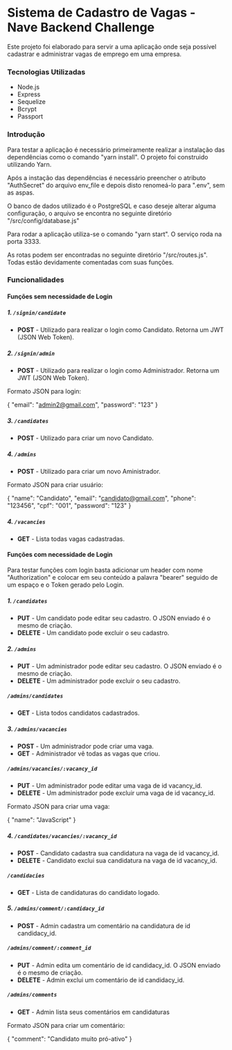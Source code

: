 # Sistema de Cadastro de Vagas - Nave Backend Challenge

Este projeto foi elaborado para servir a uma aplicação onde seja possível cadastrar e administrar vagas de emprego em uma empresa.

### Tecnologias Utilizadas
* Node.js
* Express
* Sequelize
* Bcrypt
* Passport

### Introdução

Para testar a aplicação é necessário primeiramente realizar a instalação das dependências como o comando "yarn install". O projeto foi construido utilizando Yarn.

Após a instação das dependências é necessário preencher o atributo "AuthSecret" do arquivo env_file e depois disto renomeá-lo para ".env", sem as aspas.

O banco de dados utilizado é o PostgreSQL e caso deseje alterar alguma configuração, o arquivo se encontra no seguinte diretório "/src/config/database.js"

Para rodar a aplicação utiliza-se o comando "yarn start". O serviço roda na porta 3333.

As rotas podem ser encontradas no seguinte diretório "/src/routes.js". Todas estão devidamente comentadas com suas funções.

### Funcionalidades

#### Funções sem necessidade de Login
##### 1. `/signin/candidate`
*  **POST** - Utilizado para realizar o login como Candidato. Retorna um JWT (JSON Web Token).

##### 2. `/signin/admin`
*  **POST** - Utilizado para realizar o login como Administrador. Retorna um JWT (JSON Web Token).

Formato JSON para login:

{
	"email": "admin2@gmail.com",
	"password": "123"
}

##### 3. `/candidates`
*  **POST** - Utilizado para criar um novo Candidato.

##### 4. `/admins`
*  **POST** - Utilizado para criar um novo Aministrador.

Formato JSON para criar usuário:

{
	"name": "Candidato",
	"email": "candidato@gmail.com",
	"phone": "123456",
	"cpf": "001",
	"password": "123"
}

##### 4. `/vacancies`
*  **GET** - Lista todas vagas cadastradas.

#### Funções com necessidade de Login
Para testar funções com login basta adicionar um header com nome "Authorization" e colocar em seu conteúdo a palavra "bearer" seguido de um espaço e o Token gerado pelo Login.
 
##### 1. `/candidates`
*  **PUT** - Um candidato pode editar seu cadastro. O JSON enviado é o mesmo de criação.
*  **DELETE** - Um candidato pode excluir o seu cadastro.

##### 2. `/admins`
*  **PUT** - Um administrador pode editar seu cadastro. O JSON enviado é o mesmo de criação.
*  **DELETE** - Um administrador pode excluir o seu cadastro.
##### `/admins/candidates`
*  **GET** - Lista todos candidatos cadastrados.

##### 3. `/admins/vacancies`
*  **POST** - Um administrador pode criar uma vaga.
*  **GET** - Administrador vê todas as vagas que criou.
##### `/admins/vacancies/:vacancy_id`
*  **PUT** - Um administrador pode editar uma vaga de id vacancy_id.
*  **DELETE** - Um administrador pode excluir uma vaga de id vacancy_id.

Formato JSON para criar uma vaga:

{
	"name": "JavaScript"
}

##### 4. `/candidates/vacancies/:vacancy_id`
*  **POST** - Candidato cadastra sua candidatura na vaga de id vacancy_id.
*  **DELETE** - Candidato exclui sua candidatura na vaga de id vacancy_id.
##### `/candidacies`
*  **GET** - Lista de candidaturas do candidato logado.

##### 5. `/admins/comment/:candidacy_id`
*  **POST** - Admin cadastra um comentário na candidatura de id candidacy_id.
##### `/admins/comment/:comment_id`
*  **PUT** - Admin edita um comentário de id candidacy_id. O JSON enviado é o mesmo de criação.
*  **DELETE** - Admin exclui um comentário de id candidacy_id.
##### `/admins/comments`
* **GET** - Admin lista seus comentários em candidaturas

Formato JSON para criar um comentário:

{
	"comment": "Candidato muito pró-ativo"
}
